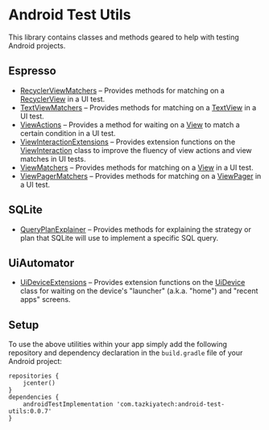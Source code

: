 # Android Test Utils

This library contains classes and methods geared to help with testing Android projects.

## Espresso

* [RecyclerViewMatchers](library/src/main/java/com/tazkiyatech/utils/espresso/RecyclerViewMatchers.kt) – Provides methods for matching on a [RecyclerView](https://developer.android.com/reference/kotlin/androidx/recyclerview/widget/RecyclerView) in a UI test.
* [TextViewMatchers](library/src/main/java/com/tazkiyatech/utils/espresso/TextViewMatchers.kt) – Provides methods for matching on a [TextView](https://developer.android.com/reference/android/widget/TextView) in a UI test.
* [ViewActions](library/src/main/java/com/tazkiyatech/utils/espresso/ViewActions.kt) – Provides a method for waiting on a [View](https://developer.android.com/reference/android/view/View) to match a certain condition in a UI test.
* [ViewInteractionExtensions](library/src/main/java/com/tazkiyatech/utils/espresso/ViewInteractionExtensions.kt) – Provides extension functions on the [ViewInteraction](https://developer.android.com/reference/androidx/test/espresso/ViewInteraction) class to improve the fluency of view actions and view matches in UI tests.
* [ViewMatchers](library/src/main/java/com/tazkiyatech/utils/espresso/ViewMatchers.kt) – Provides methods for matching on a [View](https://developer.android.com/reference/android/view/View) in a UI test.
* [ViewPagerMatchers](library/src/main/java/com/tazkiyatech/utils/espresso/ViewPagerMatchers.kt) – Provides methods for matching on a [ViewPager](https://developer.android.com/reference/kotlin/androidx/viewpager/widget/ViewPager) in a UI test.

## SQLite

* [QueryPlanExplainer](library/src/main/java/com/tazkiyatech/utils/sqlite/QueryPlanExplainer.kt) – Provides methods for explaining the strategy or plan that SQLite will use to implement a specific SQL query.

## UiAutomator

* [UiDeviceExtensions](library/src/main/java/com/tazkiyatech/utils/uiautomator/UiDeviceExtensions.kt) – Provides extension functions on the [UiDevice](https://developer.android.com/reference/androidx/test/uiautomator/UiDevice) class for waiting on the device's "launcher" (a.k.a. "home") and "recent apps" screens.

## Setup

To use the above utilities within your app simply add the following repository and dependency declaration in the `build.gradle` file of your Android project:
 
    repositories {
        jcenter()
    }
    dependencies {
        androidTestImplementation 'com.tazkiyatech:android-test-utils:0.0.7'
    }
